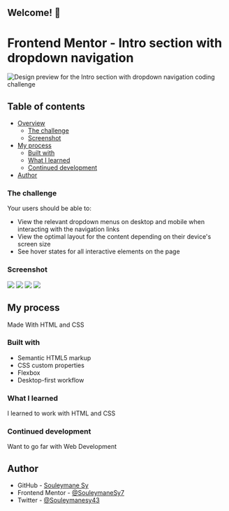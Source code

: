 
## Welcome! 👋
# Frontend Mentor - Intro section with dropdown navigation

![Design preview for the Intro section with dropdown navigation coding challenge](./design/desktop-preview.jpg)



## Table of contents

- [Overview](#overview)
  - [The challenge](#the-challenge)
  - [Screenshot](#screenshot)
- [My process](#my-process)
  - [Built with](#built-with)
  - [What I learned](#what-i-learned)
  - [Continued development](#continued-development)
- [Author](#author)


### The challenge

Your users should be able to:

- View the relevant dropdown menus on desktop and mobile when interacting with the navigation links
- View the optimal layout for the content depending on their device's screen size
- See hover states for all interactive elements on the page

### Screenshot

![](./images/Mobile.png)
![](./images/Mobile-Toggle-Menu.png)
![](./images/Tablet.png)
![](./images/Laptop.png)


## My process

Made With HTML and CSS


### Built with

- Semantic HTML5 markup
- CSS custom properties
- Flexbox
- Desktop-first workflow


### What I learned

I learned to work with HTML and CSS

### Continued development

Want to go far with Web Development


## Author

- GitHub - [Souleymane Sy](https://github.com/SouleymaneSy7)
- Frontend Mentor - [@SouleymaneSy7](https://www.frontendmentor.io/profile/SouleymaneSy7)
- Twitter - [@Souleymanesy43](https://twitter.com/Souleymanesy43)